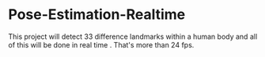 # Pose-Estimation-Realtime
This project will detect 33 difference landmarks within a human body and all of this will be done in real time . That's more than 24 fps.
